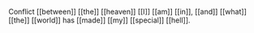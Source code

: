 Conflict [[between]] [[the]] [[heaven]] [[I]] [[am]] [[in]], [[and]] [[what]] [[the]] [[world]] has [[made]] [[my]] [[special]] [[hell]].